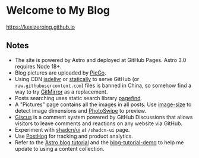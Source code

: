 # Welcome to My Blog
https://kexizeroing.github.io

## Notes
- The site is powered by Astro and deployed at GitHub Pages. Astro 3.0 requires Node 18+.
- Blog pictures are uploaded by [PicGo](https://github.com/Molunerfinn/PicGo).
- Using CDN [jsdelivr](https://www.jsdelivr.com) or [statically](https://statically.io) to serve GitHub (or `raw.githubusercontent.com`) files is banned in China, so somehow find a way to try [GitMirror](https://gitmirror.com) as a replacement.
- Posts searching uses static search library [pagefind](https://pagefind.app).
- A "Pictures" page contains all the images in all posts. Use [image-size](https://github.com/image-size/image-size) to detect image dimensions and [PhotoSwipe](https://photoswipe.com) to preview.
- [Giscus](https://giscus.app) is a comment system powered by GitHub Discussions that allows visitors to leave comments and reactions on any website via GitHub.
- Experiment with [shadcn/ui](https://ui.shadcn.com) at `/shadcn-ui` page.
- Use [PostHog](https://posthog.com) for tracking and product analytics.
- Refer to the [Astro blog tutorial](https://docs.astro.build/en/tutorial/6-islands/4) and the [blog-tutorial-demo](https://github.com/withastro/blog-tutorial-demo/tree/content-collections) to help me update to using a content collection.